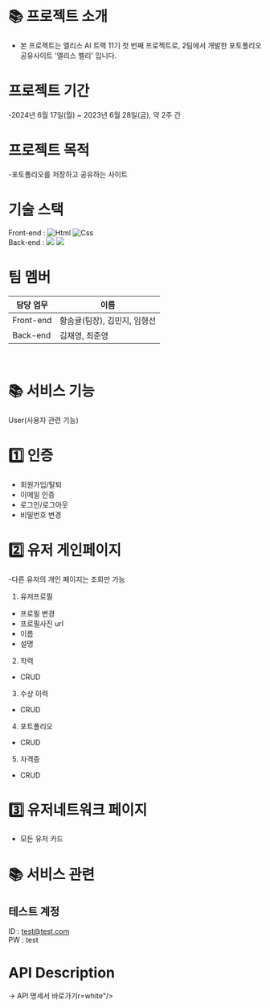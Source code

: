 # 📚 프로젝트 소개  
   - 본 프로젝트는 엘리스 AI 트랙 11기 첫 번째 프로젝트로, 2팀에서 개발한 포토폴리오 공유사이트 '엘리스 벨리' 입니다.    
  
  
# 프로젝트 기간  
  -2024년 6월 17일(월) ~ 2023년 6월 28일(금), 약 2주 간  
  
  
# 프로젝트 목적
  -포토폴리오를 저장하고 공유하는 사이트  
  
  
# 기술 스택
Front-end : <img alt="Html" src ="https://img.shields.io/badge/HTML5-E34F26.svg?&style=for-the-badge&logo=HTML5&logoColor=white"/> <img alt="Css" src ="https://img.shields.io/badge/CSS3-1572B6.svg?&style=for-the-badge&logo=CSS3&logoColor=white"/>  
Back-end  : <img src="https://img.shields.io/badge/node.js-339933?style=for-the-badge&logo=Node.js&logoColor=white"> <img src="https://img.shields.io/badge/mongoDB-47A248?style=for-the-badge&logo=MongoDB&logoColor=white">  

  
# 팀 멤버
| 담당 업무 | 이름 |
| ------ | ------ |
| Front-end | 황솜귤(팀장), 김민지, 임형선 |
| Back-end | 김재영, 최준영 |
  
<br/>
  
# 📚 서비스 기능  
User(사용자 관련 기능)  
  
# 1️⃣ 인증

- 회원가입/탈퇴
- 이메일 인증
- 로그인/로그아웃
- 비밀번호 변경

# 2️⃣ 유저 게인페이지
 
-다른 유저의 개인 페이지는 조회만 가능  
1. 유저프로필  
- 프로필 변경
- 프로필사진 url  
- 이름  
- 설명  

2. 학력
- CRUD
  
3. 수상 이력
- CRUD
  
4. 포트폴리오
- CRUD
  
5. 자격증
- CRUD
  
# :three: 유저네트워크 페이지
- 모든 유저 카드
  
# 📚 서비스 관련  
## 테스트 계정  
ID : test@test.com  
PW : test  

# API Description  
→ API 명세서 바로가기r=white"/>  
<a href="https://docs.google.com/spreadsheets/d/1zf1ba67KJeYdKVzmxcpR9E7Rf_9xZpqaGcunBZAFwtM/edit?gid=0#gid=0">   
  
</div>
